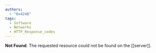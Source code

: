 ```yaml
---
authors: 
  - "0x4248"
tags:
  - Software
  - Networks
  - HTTP_Response_codes
---
```

**Not Found**. The requested resource could not be found on the [[server]].

